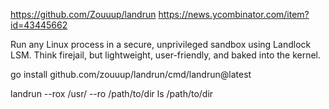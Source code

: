 <https://github.com/Zouuup/landrun>
<https://news.ycombinator.com/item?id=43445662>

Run any Linux process in a secure, unprivileged sandbox using Landlock LSM. Think firejail, but lightweight, user-friendly, and baked into the kernel.

go install github.com/zouuup/landrun/cmd/landrun@latest

landrun --rox /usr/ --ro /path/to/dir ls /path/to/dir

